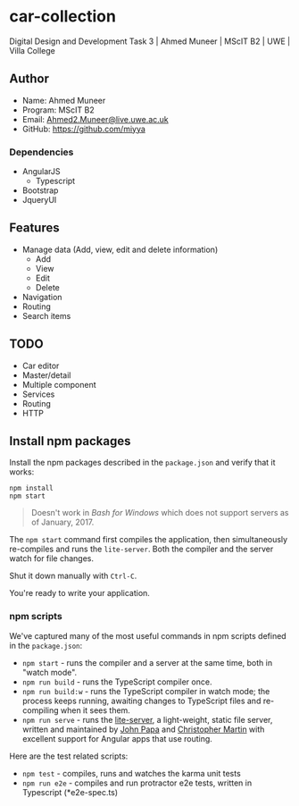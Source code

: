 # car-collection
Digital Design and Development Task 3 | Ahmed Muneer | MScIT B2 | UWE | Villa College

## Author
- Name: Ahmed Muneer
- Program: MScIT B2
- Email: Ahmed2.Muneer@live.uwe.ac.uk
- GitHub: https://github.com/miyya


### Dependencies
- AngularJS
  - Typescript
- Bootstrap
- JqueryUI
 

## Features
- Manage data (Add, view, edit and delete information)
  - Add
  - View
  - Edit
  - Delete
- Navigation
- Routing
- Search items


## TODO
- Car editor
- Master/detail
- Multiple component
- Services
- Routing
- HTTP


## Install npm packages


Install the npm packages described in the `package.json` and verify that it works:

```shell
npm install
npm start
```

>Doesn't work in _Bash for Windows_ which does not support servers as of January, 2017.

The `npm start` command first compiles the application, 
then simultaneously re-compiles and runs the `lite-server`.
Both the compiler and the server watch for file changes.

Shut it down manually with `Ctrl-C`.

You're ready to write your application.

### npm scripts

We've captured many of the most useful commands in npm scripts defined in the `package.json`:

* `npm start` - runs the compiler and a server at the same time, both in "watch mode".
* `npm run build` - runs the TypeScript compiler once.
* `npm run build:w` - runs the TypeScript compiler in watch mode; the process keeps running, awaiting changes to TypeScript files and re-compiling when it sees them.
* `npm run serve` - runs the [lite-server](https://www.npmjs.com/package/lite-server), a light-weight, static file server, written and maintained by
[John Papa](https://github.com/johnpapa) and
[Christopher Martin](https://github.com/cgmartin)
with excellent support for Angular apps that use routing.

Here are the test related scripts:
* `npm test` - compiles, runs and watches the karma unit tests
* `npm run e2e` - compiles and run protractor e2e tests, written in Typescript (*e2e-spec.ts)
